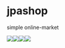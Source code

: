 # jpashop

simple online-market

<img src="https://img.shields.io/badge/SpringBoot-4479A1?style=for-the-badge&logo=SpringBoot&logoColor=white"><img src="https://img.shields.io/badge/JPA-FCC624?style=for-the-badge&logo=JPA&logoColor=black"><img src="https://img.shields.io/badge/H2-181717?style=for-the-badge&logo=H2&logoColor=white"><img src="https://img.shields.io/badge/git-F05032?style=for-the-badge&logo=git&logoColor=white">
